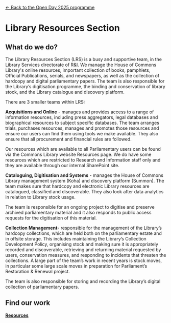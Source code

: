 <a href="../">&larr; Back to the Open Day 2025 programme</a>

# Library Resources Section

## What do we do?
The Library Resources Section (LRS) is a busy and supportive team, in the Library Services directorate of R&I. We manage the House of Commons Library's online resources, important collection of books, pamphlets, Official Publications, serials, and newspapers, as well as the collection of hardcopy and digital parliamentary papers. The team is also responsible for the Library’s digitisation programme, the binding and conservation of library stock, and the Library catalogue and discovery platform.

There are 3 smaller teams within LRS:

**Acquisitions and Online** - manages and provides access to a range of information resources, including press aggregators, legal databases and biographical resources to subject specific databases.  The team arranges trials, purchases resources, manages and promotes those resources and ensure our users can find them using tools we make available. They also ensure that all procurement and financial rules are followed.  

Our resources which are available to all Parliamentary users can be found via the Commons Library website Resources page. We do have some resources which are restricted to Research and Information staff only and they are available through our internal SharePoint site.

**Cataloguing, Digitisation and Systems** - manages the House of Commons Library management system (Koha) and discovery platform (Summon). The team makes sure that hardcopy and electronic Library resources are catalogued, classified and discoverable. They also look after data analytics in relation to Library stock usage. 

The team is responsible for an ongoing project to digitise and preserve archived parliamentary material and it also responds to public access requests for the digitisation of this material. 

**Collection Management**- responsible for the management of the Library’s hardcopy collections, which are held both on the parliamentary estate and in offsite storage. This includes maintaining the Library’s Collection Development Policy, organising stock and making sure it is appropriately recorded and discoverable, retrieving and returning material requested by users, conservation measures, and responding to incidents that threaten the collections. A large part of the team’s work in recent years is stock moves, in particular some large scale moves in preparation for Parliament’s Restoration & Renewal project.

The team is also responsible for storing and recording the Library’s digital collection of parliamentary papers.

## Find our work

**[Resources](https://commonslibrary.parliament.uk/resources/)**